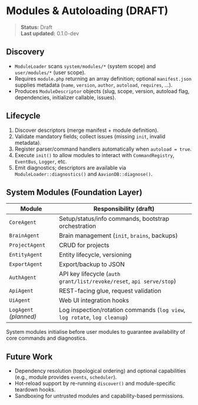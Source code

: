 # Modules & Autoloading (DRAFT)

> **Status:** Draft  
> **Last updated:** 0.1.0-dev

## Discovery
- `ModuleLoader` scans `system/modules/*` (system scope) and `user/modules/*` (user scope).  
- Requires `module.php` returning an array definition; optional `manifest.json` supplies metadata (`name`, `version`, `author`, `autoload`, `requires`, …).  
- Produces `ModuleDescriptor` objects (slug, scope, version, autoload flag, dependencies, initializer callable, issues).

## Lifecycle
1. Discover descriptors (merge manifest + module definition).  
2. Validate mandatory fields; collect issues (missing `init`, invalid metadata).  
3. Register parser/command handlers automatically when `autoload = true`.  
4. Execute `init()` to allow modules to interact with `CommandRegistry`, `EventBus`, `Logger`, etc.  
5. Emit diagnostics; descriptors are available via `ModuleLoader::diagnostics()` and `AavionDB::diagnose()`.

## System Modules (Foundation Layer)
| Module | Responsibility (draft) |
|--------|------------------------|
| `CoreAgent` | Setup/status/info commands, bootstrap orchestration |
| `BrainAgent` | Brain management (`init`, `brains`, backups) |
| `ProjectAgent` | CRUD for projects |
| `EntityAgent` | Entity lifecycle, versioning |
| `ExportAgent` | Export/backup to JSON |
| `AuthAgent` | API key lifecycle (`auth grant/list/revoke/reset`, `api serve/stop`) |
| `ApiAgent` | REST-facing glue, request validation |
| `UiAgent` | Web UI integration hooks |
| `LogAgent` *(planned)* | Log inspection/rotation commands (`log view`, `log rotate`, `log cleanup`) |

System modules initialise before user modules to guarantee availability of core commands and diagnostics.

## Future Work
- Dependency resolution (topological ordering) and optional capabilities (e.g., module provides `events`, `scheduler`).  
- Hot-reload support by re-running `discover()` and module-specific teardown hooks.  
- Sandboxing for untrusted modules and capability-based permissions.
